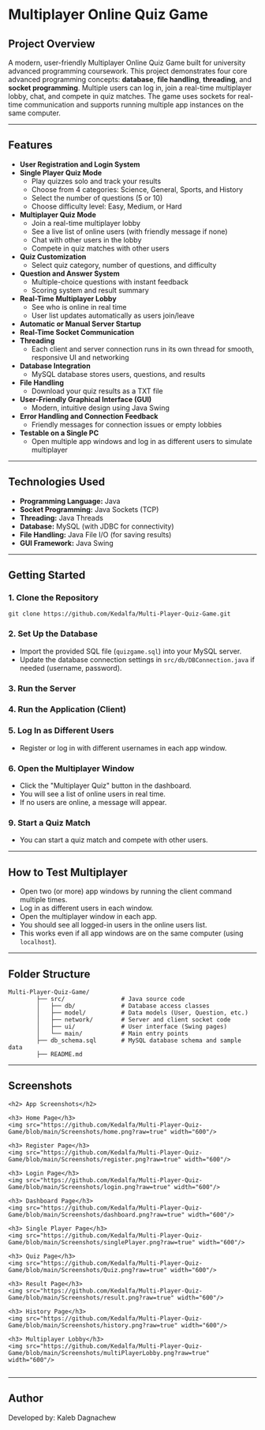 # Multiplayer Online Quiz Game

## Project Overview
A modern, user-friendly Multiplayer Online Quiz Game built for university advanced programming coursework. This project demonstrates four core advanced programming concepts: **database**, **file handling**, **threading**, and **socket programming**. Multiple users can log in, join a real-time multiplayer lobby, chat, and compete in quiz matches. The game uses sockets for real-time communication and supports running multiple app instances on the same computer.

---

## Features
- **User Registration and Login System**
- **Single Player Quiz Mode**
  - Play quizzes solo and track your results
  - Choose from 4 categories: Science, General, Sports, and History
  - Select the number of questions (5 or 10)
  - Choose difficulty level: Easy, Medium, or Hard
- **Multiplayer Quiz Mode**
  - Join a real-time multiplayer lobby
  - See a live list of online users (with friendly message if none)
  - Chat with other users in the lobby
  - Compete in quiz matches with other users
- **Quiz Customization**
  - Select quiz category, number of questions, and difficulty
- **Question and Answer System**
  - Multiple-choice questions with instant feedback
  - Scoring system and result summary
- **Real-Time Multiplayer Lobby**
  - See who is online in real time
  - User list updates automatically as users join/leave
- **Automatic or Manual Server Startup**
- **Real-Time Socket Communication**
- **Threading**
  - Each client and server connection runs in its own thread for smooth, responsive UI and networking
- **Database Integration**
  - MySQL database stores users, questions, and results
- **File Handling**
  - Download your quiz results as a TXT file
- **User-Friendly Graphical Interface (GUI)**
  - Modern, intuitive design using Java Swing
- **Error Handling and Connection Feedback**
  - Friendly messages for connection issues or empty lobbies
- **Testable on a Single PC**
  - Open multiple app windows and log in as different users to simulate multiplayer

---

## Technologies Used
- **Programming Language:** Java
- **Socket Programming:** Java Sockets (TCP)
- **Threading:** Java Threads
- **Database:** MySQL (with JDBC for connectivity)
- **File Handling:** Java File I/O (for saving results)
- **GUI Framework:** Java Swing

---

## Getting Started

### 1. Clone the Repository
```
git clone https://github.com/Kedalfa/Multi-Player-Quiz-Game.git
```

### 2. Set Up the Database
- Import the provided SQL file (`quizgame.sql`) into your MySQL server.
- Update the database connection settings in `src/db/DBConnection.java` if needed (username, password).


### 3. Run the Server

### 4. Run the Application (Client)

### 5. Log In as Different Users
- Register or log in with different usernames in each app window.

### 6. Open the Multiplayer Window
- Click the "Multiplayer Quiz" button in the dashboard.
- You will see a list of online users in real time.
- If no users are online, a message will appear.

### 9. Start a Quiz Match
- You can start a quiz match and compete with other users.

---

## How to Test Multiplayer
- Open two (or more) app windows by running the client command multiple times.
- Log in as different users in each window.
- Open the multiplayer window in each app.
- You should see all logged-in users in the online users list.
- This works even if all app windows are on the same computer (using `localhost`).

---

## Folder Structure
```
Multi-Player-Quiz-Game/
        ├── src/                # Java source code
        │   ├── db/             # Database access classes
        │   ├── model/          # Data models (User, Question, etc.)
        │   ├── network/        # Server and client socket code
        │   ├── ui/             # User interface (Swing pages)
        │   └── main/           # Main entry points
        ├── db_schema.sql       # MySQL database schema and sample data
        ├── README.md           
```

---

## Screenshots

```
<h2> App Screenshots</h2>

<h3> Home Page</h3>
<img src="https://github.com/Kedalfa/Multi-Player-Quiz-Game/blob/main/Screenshots/home.png?raw=true" width="600"/>

<h3> Register Page</h3>
<img src="https://github.com/Kedalfa/Multi-Player-Quiz-Game/blob/main/Screenshots/register.png?raw=true" width="600"/>

<h3> Login Page</h3>
<img src="https://github.com/Kedalfa/Multi-Player-Quiz-Game/blob/main/Screenshots/login.png?raw=true" width="600"/>

<h3> Dashboard Page</h3>
<img src="https://github.com/Kedalfa/Multi-Player-Quiz-Game/blob/main/Screenshots/dashboard.png?raw=true" width="600"/>

<h3> Single Player Page</h3>
<img src="https://github.com/Kedalfa/Multi-Player-Quiz-Game/blob/main/Screenshots/singlePlayer.png?raw=true" width="600"/>

<h3> Quiz Page</h3>
<img src="https://github.com/Kedalfa/Multi-Player-Quiz-Game/blob/main/Screenshots/Quiz.png?raw=true" width="600"/>

<h3> Result Page</h3>
<img src="https://github.com/Kedalfa/Multi-Player-Quiz-Game/blob/main/Screenshots/result.png?raw=true" width="600"/>

<h3> History Page</h3>
<img src="https://github.com/Kedalfa/Multi-Player-Quiz-Game/blob/main/Screenshots/history.png?raw=true" width="600"/>

<h3> Multiplayer Lobby</h3>
<img src="https://github.com/Kedalfa/Multi-Player-Quiz-Game/blob/main/Screenshots/multiPlayerLobby.png?raw=true" width="600"/>


```

---

## Author
Developed by: Kaleb Dagnachew
